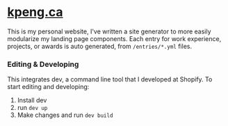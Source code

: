# [kpeng.ca](http://kpeng.ca)
This is my personal website, I've written a site generator to more easily modularize my landing page components. Each entry for work experience, projects, or awards is auto generated, from `/entries/*.yml` files.

### Editing & Developing
This integrates dev, a command line tool that I developed at Shopify. To start editing and developing:
1. Install dev
2. run `dev up`
3. Make changes and run `dev build`
